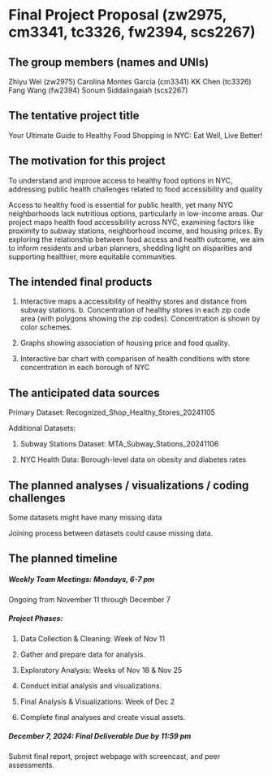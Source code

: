 Final Project Proposal (zw2975, cm3341, tc3326, fw2394, scs2267)
================

## The group members (names and UNIs)

Zhiyu Wei (zw2975) Carolina Montes Garcia (cm3341) KK Chen (tc3326) Fang
Wang (fw2394) Sonum Siddalingaiah (scs2267)

## The tentative project title

Your Ultimate Guide to Healthy Food Shopping in NYC: Eat Well, Live
Better!

## The motivation for this project

To understand and improve access to healthy food options in NYC,
addressing public health challenges related to food accessibility and
quality

Access to healthy food is essential for public health, yet many NYC
neighborhoods lack nutritious options, particularly in low-income areas.
Our project maps health food accessibility across NYC, examining factors
like proximity to subway stations, neighborhood income, and housing
prices. By exploring the relationship between food access and health
outcome, we aim to inform residents and urban planners, shedding light
on disparities and supporting healthier, more equitable communities.

## The intended final products

1.  Interactive maps a.accessibility of healthy stores and distance from
    subway stations. b. Concentration of healthy stores in each zip code
    area (with polygons showing the zip codes). Concentration is shown
    by color schemes.

2.  Graphs showing association of housing price and food quality.

3.  Interactive bar chart with comparison of health conditions with
    store concentration in each borough of NYC

## The anticipated data sources

Primary Dataset: Recognized_Shop_Healthy_Stores_20241105

Additional Datasets:

1.  Subway Stations Dataset: MTA_Subway_Stations_20241106

2.  NYC Health Data: Borough-level data on obesity and diabetes rates

## The planned analyses / visualizations / coding challenges

Some datasets might have many missing data

Joining process between datasets could cause missing data.

## The planned timeline

##### Weekly Team Meetings: Mondays, 6-7 pm

Ongoing from November 11 through December 7

##### Project Phases:

1.  Data Collection & Cleaning: Week of Nov 11

2.  Gather and prepare data for analysis.

3.  Exploratory Analysis: Weeks of Nov 18 & Nov 25

4.  Conduct initial analysis and visualizations.

5.  Final Analysis & Visualizations: Week of Dec 2

6.  Complete final analyses and create visual assets.

##### December 7, 2024: Final Deliverable Due by 11:59 pm

Submit final report, project webpage with screencast, and peer
assessments.
